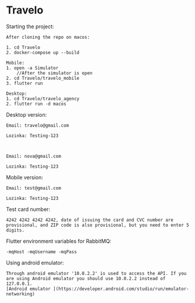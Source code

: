 # Travelo


Starting the project:

    After cloning the repo on macos:
    
    1. cd Travelo
    2. docker-compose up --build
 
    Mobile:
    1. open -a Simulator
        //After the simulator is open
    2. cd Travelo/travelo_mobile
    3. flutter run
    
    Desktop:
    1. cd Travelo/travelo_agency
    2. flutter run -d macos
   
   
Desktop version:

    Email: travelo@gmail.com
  
    Lozinka: Testing-123



    Email: nova@gmail.com
  
    Lozinka: Testing-123
  
Mobile version:

    Email: test@gmail.com
  
    Lozinka: Testing-123

Test card number:

    4242 4242 4242 4242, date of issuing the card and CVC number are provisional, and ZIP code is also provisional, but you need to enter 5 digits.
    
Flutter environment variables for RabbitMQ:

    -mqHost -mqUsername -mqPass
    
Using android emulator:

    Through android emulator '10.0.2.2' is used to access the API. If you are using Android emulator you should use 10.0.2.2 instead of 127.0.0.1.
    [Android emulator ](https://developer.android.com/studio/run/emulator-networking)
    
    
